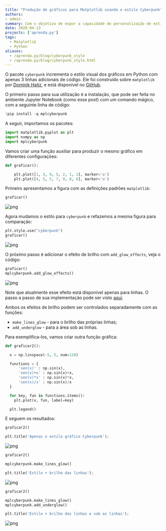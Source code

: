 ```yaml
---
title: "Produção de gráficos para Matplotlib usando o estilo Cyberpunk"
authors:
- admin
summary: Com o objetivo de expor a capacidade de personalização de estilo das figuras em Matplotlib, neste post apresentamos o pacote *mplcyberpunk*.
date: 2020-04-13
projects: ['aprenda.py']
tags:
  - Matplotlib
  - Python
aliases:
  - /aprenda.py/blog/cyberpunk_style
  - /aprenda.py/blog/cyberpunk_style.html
---
```



O pacote `cyberpunk` incrementa o estilo visual dos gráficos em Python com apenas 3 linhas adicionais de código. Ele foi construído sobre `matplotlib` por [Dominik Haitz](https://dhaitz.github.io/), e está disponível no [GitHub](https://github.com/dhaitz/mplcyberpunk).

O primeiro passo para sua utilização é a instalação, que pode ser feita no ambiente Jupyter Notebook (como esse post) com um comando mágico, com a seguinte linha de código:


```python
!pip install -q mplcyberpunk
```

A seguir, importamos os pacotes:


```python
import matplotlib.pyplot as plt
import numpy as np
import mplcyberpunk
```


Vamos criar uma função auxiliar para produzir o mesmo gráfico em diferentes configurações:


```python
def graficar():

    plt.plot([1, 3, 9, 5, 2, 1, 1], marker='o')
    plt.plot([4, 5, 5, 7, 9, 8, 6], marker='o')
```

Primeiro apresentamos a figura com as definições padrões `matplotlib`:


```python
graficar()
```


![png](output_9_0.png)


Agora mudamos o estilo para `cyberpunk` e refazemos a mesma figura para comparação:


```python
plt.style.use("cyberpunk")
graficar()
```


![png](output_11_0.png)

O próximo passo é adicionar o efeito de brilho com `add_glow_effects`, veja o código:

```python
graficar()
mplcyberpunk.add_glow_effects()
```


![png](output_12_0.png)


Note que atualmente esse efeito está disponível apenas para linhas. O passo a passo de sua implementação pode ser visto [aqui](https://matplotlib.org/matplotblog/posts/matplotlib-cyberpunk-style/).

Ambos os efeitos de brilho podem ser controlados separadamente com as funções:
* `make_lines_glow` - para o brilho das próprias linhas;
* `add_underglow` - para a área sob as linhas.

Para exemplifica-los, vamos criar outra função gráfica:


```python
def graficar2():

  x = np.linspace(-5, 5, num=120)

  functions = {
      'sen(x)' : np.sin(x),
      'sen(x)+x' : np.sin(x)+x,
      'sen(x)*x' : np.sin(x)*x,
      'sen(x)/x' : np.sin(x)/x
  }

  for key, fun in functions.items():
    plt.plot(x, fun, label=key)

  plt.legend()
```

E seguem os resultados:


```python
graficar2()

plt.title('Apenas o estilo gráfico Cyberpunk');
```


![png](output_16_0.png)



```python
graficar2()

mplcyberpunk.make_lines_glow()

plt.title('Estilo + brilho das linhas');
```


![png](output_17_0.png)



```python
graficar2()

mplcyberpunk.make_lines_glow()
mplcyberpunk.add_underglow()

plt.title('Estilo + brilho das linhas e sob as linhas');
```


![png](output_18_0.png)
